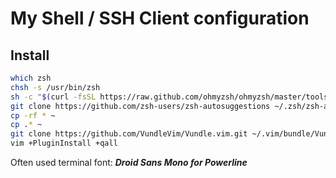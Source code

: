 My Shell / SSH Client configuration
===

## Install

```sh
which zsh
chsh -s /usr/bin/zsh
sh -c "$(curl -fsSL https://raw.github.com/ohmyzsh/ohmyzsh/master/tools/install.sh)"
git clone https://github.com/zsh-users/zsh-autosuggestions ~/.zsh/zsh-autosuggestions
cp -rf * ~
cp .* ~
git clone https://github.com/VundleVim/Vundle.vim.git ~/.vim/bundle/Vundle.vim
vim +PluginInstall +qall
```

Often used terminal font: ***Droid Sans Mono for Powerline***
